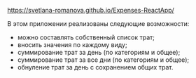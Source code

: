 https://svetlana-romanova.github.io/Expenses-ReactApp/

В этом приложении реализованы следующие возможности:
 - можно составлять собственный список трат;
 - вносить значения по каждому виду;
 - суммирование трат за день (по категориям и общее);
 - суммирование трат за все дни (по категориям и общее);
 - обнуление трат за день с сохранением общих трат.
